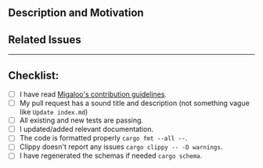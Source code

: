 ## Description and Motivation

<!-- 
    
    Please write a description of what this PR is changing, removing or adding, and why. Consider including before/after 
    comparisons.

-->

## Related Issues

<!-- 
    
    Add the list of issues related to this PR from the [issue tracker](https://github.com/White-Whale-Defi-Platform/migaloo-chain/issues).
    Indicate, which of these issues are resolved or fixed by this PR, like #XXXX, where XXXX is the issue number.

-->


---
## Checklist:

<!-- 

    Thanks for contributing to White Whale Migaloo! 
    
    Before you file this pull request, please follow the items on this checklist and put an x in each of the boxes, 
    like this: [x]. 
    
    Make sure to follow the guidelines, so we can process this PR as fast as possible. 

-->

- [ ] I have read [Migaloo's contribution guidelines](https://github.com/White-Whale-Defi-Platform/migaloo-chain/blob/main/CONTRIBUTING.md).
- [ ] My pull request has a sound title and description (not something vague like `Update index.md`)
- [ ] All existing and new tests are passing.
- [ ] I updated/added relevant documentation.
- [ ] The code is formatted properly `cargo fmt --all --`.
- [ ] Clippy doesn't report any issues `cargo clippy -- -D warnings`.
- [ ] I have regenerated the schemas if needed `cargo schema`.
